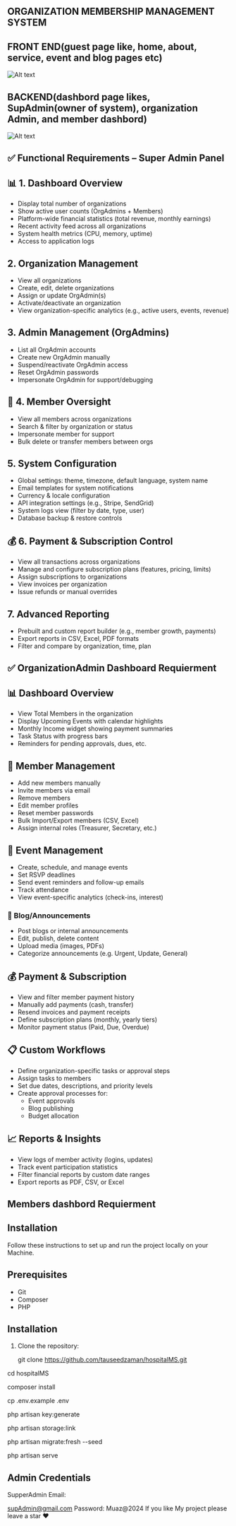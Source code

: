 ## ORGANIZATION MEMBERSHIP MANAGEMENT SYSTEM

  ## FRONT END(guest page like, home, about, service, event and blog pages etc)
![Alt text](https://github.com/mua1z/Organization_membership_managment_system/blob/ae2d46519dc55e792247276e7a9bbebdedc541cd/screencapture-127-0-0-1-8000-2025-04-20-21_41_56.png)


  ## BACKEND(dashbord page likes, SupAdmin(owner of system), organization Admin, and member dashbord)
![Alt text](https://github.com/mua1z/Organization_membership_managment_system/blob/5a186112d262434e0c32cc389dfd21bebcb6ded3/screencapture-127-0-0-1-8000-home-2025-04-20-21_59_29.png)

## ✅ Functional Requirements – Super Admin Panel

## 📊 1. Dashboard Overview
- Display total number of organizations
- Show active user counts (OrgAdmins + Members)
- Platform-wide financial statistics (total revenue, monthly earnings)
- Recent activity feed across all organizations
- System health metrics (CPU, memory, uptime)
- Access to application logs

## 2. Organization Management
- View all organizations
- Create, edit, delete organizations
- Assign or update OrgAdmin(s)
- Activate/deactivate an organization
- View organization-specific analytics (e.g., active users, events, revenue)

## 3. Admin Management (OrgAdmins)
- List all OrgAdmin accounts
- Create new OrgAdmin manually
- Suspend/reactivate OrgAdmin access
- Reset OrgAdmin passwords
- Impersonate OrgAdmin for support/debugging

## 👥 4. Member Oversight
- View all members across organizations
- Search & filter by organization or status
- Impersonate member for support
- Bulk delete or transfer members between orgs

## 5. System Configuration
- Global settings: theme, timezone, default language, system name
- Email templates for system notifications
- Currency & locale configuration
- API integration settings (e.g., Stripe, SendGrid)
- System logs view (filter by date, type, user)
- Database backup & restore controls

##  💰 6. Payment & Subscription Control
- View all transactions across organizations
- Manage and configure subscription plans (features, pricing, limits)
- Assign subscriptions to organizations
- View invoices per organization
- Issue refunds or manual overrides

## 7. Advanced Reporting
- Prebuilt and custom report builder (e.g., member growth, payments)
- Export reports in CSV, Excel, PDF formats
- Filter and compare by organization, time, plan

 ## ✅ OrganizationAdmin Dashboard Requierment

## 📊 Dashboard Overview
- View Total Members in the organization
- Display Upcoming Events with calendar highlights
- Monthly Income widget showing payment summaries
- Task Status with progress bars
- Reminders for pending approvals, dues, etc.

## 👥 Member Management
- Add new members manually
- Invite members via email
- Remove members
- Edit member profiles
- Reset member passwords
- Bulk Import/Export members (CSV, Excel)
- Assign internal roles (Treasurer, Secretary, etc.)

## 📆 Event Management
- Create, schedule, and manage events
- Set RSVP deadlines
- Send event reminders and follow-up emails
- Track attendance
- View event-specific analytics (check-ins, interest)

### 📝 Blog/Announcements
- Post blogs or internal announcements
- Edit, publish, delete content
- Upload media (images, PDFs)
- Categorize announcements (e.g. Urgent, Update, General)

## 💰 Payment & Subscription
- View and filter member payment history
- Manually add payments (cash, transfer)
- Resend invoices and payment receipts
- Define subscription plans (monthly, yearly tiers)
- Monitor payment status (Paid, Due, Overdue)

## 📋 Custom Workflows
- Define organization-specific tasks or approval steps
- Assign tasks to members
- Set due dates, descriptions, and priority levels
- Create approval processes for:
  - Event approvals
  - Blog publishing
  - Budget allocation

## 📈 Reports & Insights
- View logs of member activity (logins, updates)
- Track event participation statistics
- Filter financial reports by custom date ranges
- Export reports as PDF, CSV, or Excel

      
## Members dashbord Requierment




## Installation
Follow these instructions to set up and run the project locally on your Machine.

## Prerequisites
- Git
- Composer
- PHP
## Installation
1. Clone the repository:
   
   git clone https://github.com/tauseedzaman/hospitalMS.git
   
  cd hospitalMS
  
composer install

cp .env.example .env

php artisan key:generate

php artisan storage:link

php artisan migrate:fresh --seed

php artisan serve

## Admin Credentials
SupperAdmin Email:

supAdmin@gmail.com
Password:
Muaz@2024
If you like My project please leave a star ❤
